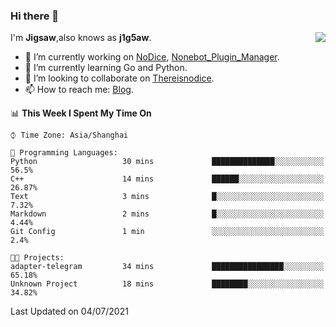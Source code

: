 ### Hi there 👋

<a href="#">
  <img align="right" src="https://github-readme-stats.vercel.app/api?username=j1g5awi&count_private=true&show_icons=true&title_color=80070B&text_color=B3B3B3&bg_color=212121&icon_color=80070B" />
</a>

I'm **Jigsaw**,also knows as **j1g5aw**.

- 🔭 I’m currently working on [NoDice](https://github.com/thereisnodice/nodice2), [Nonebot_Plugin_Manager](https://github.com/Jigsaw111/nonebot_plugin_manager).
- 🌱 I’m currently learning Go and Python.
- 👯 I’m looking to collaborate on [Thereisnodice](https://github.com/thereisnodice).
- 📫 How to reach me: [Blog](https://blog.maddestroyer.xyz/).

<!--START_SECTION:waka-->
📊 **This Week I Spent My Time On** 

```text
⌚︎ Time Zone: Asia/Shanghai

💬 Programming Languages: 
Python                   30 mins             ██████████████░░░░░░░░░░░   56.5% 
C++                      14 mins             ██████░░░░░░░░░░░░░░░░░░░   26.87% 
Text                     3 mins              █░░░░░░░░░░░░░░░░░░░░░░░░   7.32% 
Markdown                 2 mins              █░░░░░░░░░░░░░░░░░░░░░░░░   4.44% 
Git Config               1 min               ░░░░░░░░░░░░░░░░░░░░░░░░░   2.4%

🐱‍💻 Projects: 
adapter-telegram         34 mins             ████████████████░░░░░░░░░   65.18% 
Unknown Project          18 mins             ████████░░░░░░░░░░░░░░░░░   34.82%

```


 Last Updated on 04/07/2021
<!--END_SECTION:waka-->
